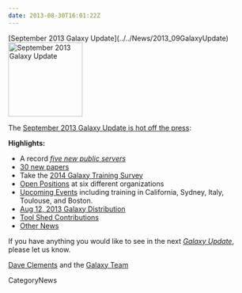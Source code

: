 ```yaml
---
date: 2013-08-30T16:01:22Z
---
```

<div class='newsItemHeader'>[September 2013 Galaxy Update](../../News/2013_09GalaxyUpdate)</div>

<div class='right'><a href='/GalaxyUpdates/2013_09'><img src='/Images/Logos/GalaxyUpdate200.png' alt='September 2013 Galaxy Update' width=150 /></a></div>

The [September 2013 Galaxy Update is hot off the press](../../GalaxyUpdates/2013_09):

**Highlights:**
* A record *[five new public servers](/GalaxyUpdates/2013_09#new-public-servers)*
* [30 new papers](/GalaxyUpdates/2013_09#new-papers)
* Take the [2014 Galaxy Training Survey](/GalaxyUpdates/2013_09#2014-galaxy-training-survey)
* [Open Positions](/GalaxyUpdates/2013_09#whos-hiring) at six different organizations
* [Upcoming Events](/GalaxyUpdates/2013_09#events) including training in California, Sydney, Italy, Toulouse, and Boston.
* [Aug 12, 2013 Galaxy Distribution](/GalaxyUpdates/2013_09#aug-12-2013-galaxy-distribution)
* [Tool Shed Contributions](/GalaxyUpdates/2013_09#tool-shed-contributions)
* [Other News](/GalaxyUpdates/2013_09#other-news)

If you have anything you would like to see in the next *[Galaxy Update](../../GalaxyUpdates)*, please let us know.

[Dave Clements](/DaveClements) and the [Galaxy Team](../../GalaxyTeam)


CategoryNews
